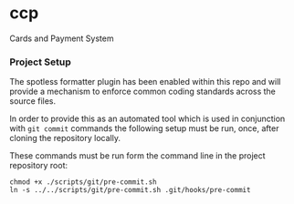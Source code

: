 # ccp
Cards and Payment System

### Project Setup
The spotless formatter plugin has been enabled within this repo and will provide a mechanism to enforce common coding standards across the source files.

In order to provide this as an automated tool which is used in conjunction with `git commit` commands the following setup must be run, once, after cloning the repository locally.

These commands must be run form the command line in the project repository root:

```
chmod +x ./scripts/git/pre-commit.sh
ln -s ../../scripts/git/pre-commit.sh .git/hooks/pre-commit
```